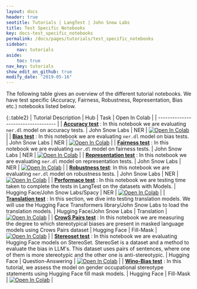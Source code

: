 ```yaml
---
layout: docs
header: true
seotitle: Tutorials | LangTest | John Snow Labs
title: Test Specific Notebooks
key: docs-test_specific_notebooks
permalink: /docs/pages/tutorials/test_specific_notebooks
sidebar:
    nav: tutorials
aside:
    toc: true
nav_key: tutorials
show_edit_on_github: true
modify_date: "2019-05-16"
---
```


<div class="main-docs" markdown="1"><div class="h3-box" markdown="1">
The following table gives an overview of the different tutorial notebooks. We have test specific (Accuracy, Fairness, Robustness, Representation, Bias etc.) notebooks listed below.

</div><div class="h3-box" markdown="1">

{:.table2}
| Tutorial Description                | Hub                           | Task                              | Open In Colab                                                                                                                                                                                                                                    |
| ----------------------------------- |
| [**Accuracy test**](accuracy) :  In this notebook we are evaluating `ner.dl` model on accuracy tests.                      | John Snow Labs                    | NER                               | [![Open In Colab](https://colab.research.google.com/assets/colab-badge.svg)](https://colab.research.google.com/github/JohnSnowLabs/langtest/blob/main/demo/tutorials/test-specific-notebooks/Accuracy_Demo.ipynb)                                |
|  [**Bias test**](bias) : In this notebook we are evaluating `ner.dl` model on bias tests.                         | John Snow Labs                    | NER                               | [![Open In Colab](https://colab.research.google.com/assets/colab-badge.svg)](https://colab.research.google.com/github/JohnSnowLabs/langtest/blob/main/demo/tutorials/test-specific-notebooks/Bias_Demo.ipynb)                                    |
|  [**Fairness test**](fairness) : In this notebook we are evaluating `ner.dl` model on fairness tests.                    | John Snow Labs                    | NER                               | [![Open In Colab](https://colab.research.google.com/assets/colab-badge.svg)](https://colab.research.google.com/github/JohnSnowLabs/langtest/blob/main/demo/tutorials/test-specific-notebooks/Fairness_Demo.ipynb)                                |
|  [**Representation test**](representation) : In this notebook we are evaluating `ner.dl` model on representation tests.                | John Snow Labs                    | NER                               | [![Open In Colab](https://colab.research.google.com/assets/colab-badge.svg)](https://colab.research.google.com/github/JohnSnowLabs/langtest/blob/main/demo/tutorials/test-specific-notebooks/Representation_Demo.ipynb)                          |
|  [**Robustness test**](robustness): In this notebook we are evaluating `ner.dl` model on robustness tests.                    | John Snow Labs                    | NER                               | [![Open In Colab](https://colab.research.google.com/assets/colab-badge.svg)](https://colab.research.google.com/github/JohnSnowLabs/langtest/blob/main/demo/tutorials/test-specific-notebooks/Robustness_DEMO.ipynb)                              |
| [**Performace test**](performance) : In this notebook we are testing time taken to complete the tests in LangTest on the datasets with Models.                        | Hugging Face/John Snow Labs/Spacy | NER                               | [![Open In Colab](https://colab.research.google.com/assets/colab-badge.svg)](https://colab.research.google.com/github/JohnSnowLabs/langtest/blob/main/demo/tutorials/misc/PerformanceTest_Notebook.ipynb)                                          |
| [**Translation test**](translation) : In this section, we dive into testing translation models. We will use the Hugging Face Transformers library/John Snow Labs to load the translation models.   | Hugging Face/John Snow Labs       | Translation                       | [![Open In Colab](https://colab.research.google.com/assets/colab-badge.svg)](https://colab.research.google.com/github/JohnSnowLabs/langtest/blob/main/demo/tutorials/task-specific-notebooks/Translation_Notebook.ipynb)                         |
| [**CrowS Pairs test**](stereotype) : In this notebook we are measuring the degree to which stereotypical biases are present in masked language models using Crows Pairs dataset                         | Hugging Face                      | Fill-Mask                     | [![Open In Colab](https://colab.research.google.com/assets/colab-badge.svg)](https://colab.research.google.com/github/JohnSnowLabs/langtest/blob/main/demo/tutorials/task-specific-notebooks/Crows_Pairs_Notebook.ipynb)                         |
| [**Stereoset test**](stereoset) : In this notebook we are evaluating Hugging Face models on StereoSet. StereoSet is a dataset and a method to evaluate the bias in LLM's. This dataset uses pairs of sentences, where one of them is more stereotypic and the other one is anti-stereotypic.                           | Hugging Face                      | Question-Answering                         | [![Open In Colab](https://colab.research.google.com/assets/colab-badge.svg)](https://colab.research.google.com/github/JohnSnowLabs/langtest/blob/main/demo/tutorials/task-specific-notebooks/StereoSet_Notebook.ipynb)                           |
| [**Wino-Bias test**](stereotype#gender-occupational-stereotype-notebook) : In this tutorial, we assess the model on gender occupational stereotype statements using Hugging Face fill mask models.                          | Hugging Face                      | Fill-Mask                       | [![Open In Colab](https://colab.research.google.com/assets/colab-badge.svg)](https://colab.research.google.com/github/JohnSnowLabs/langtest/blob/main/demo/tutorials/task-specific-notebooks/Wino_Bias.ipynb)                                    |


</div><div class="h3-box" markdown="1">
